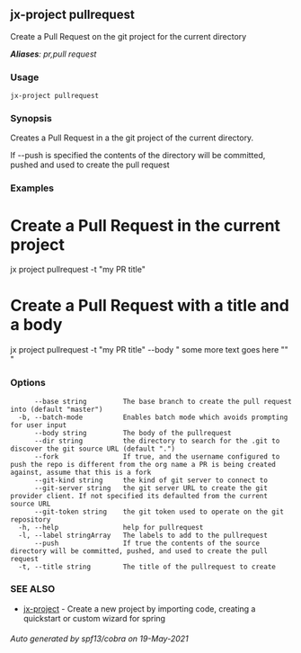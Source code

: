 ## jx-project pullrequest

Create a Pull Request on the git project for the current directory

***Aliases**: pr,pull request*

### Usage

```
jx-project pullrequest
```

### Synopsis

Creates a Pull Request in a the git project of the current directory. 

If --push is specified the contents of the directory will be committed, pushed and used to create the pull request

### Examples

  # Create a Pull Request in the current project
  jx project pullrequest -t "my PR title"
  
  
  # Create a Pull Request with a title and a body
  jx project pullrequest -t "my PR title" --body "
  some more
  text
  goes
  here
  ""
  "

### Options

```
      --base string         The base branch to create the pull request into (default "master")
  -b, --batch-mode          Enables batch mode which avoids prompting for user input
      --body string         The body of the pullrequest
      --dir string          the directory to search for the .git to discover the git source URL (default ".")
      --fork                If true, and the username configured to push the repo is different from the org name a PR is being created against, assume that this is a fork
      --git-kind string     the kind of git server to connect to
      --git-server string   the git server URL to create the git provider client. If not specified its defaulted from the current source URL
      --git-token string    the git token used to operate on the git repository
  -h, --help                help for pullrequest
  -l, --label stringArray   The labels to add to the pullrequest
      --push                If true the contents of the source directory will be committed, pushed, and used to create the pull request
  -t, --title string        The title of the pullrequest to create
```

### SEE ALSO

* [jx-project](jx-project.md)	 - Create a new project by importing code, creating a quickstart or custom wizard for spring

###### Auto generated by spf13/cobra on 19-May-2021
